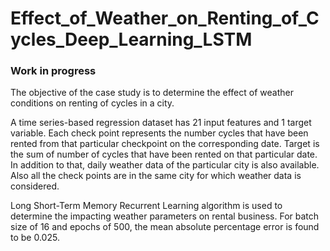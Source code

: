 # Effect_of_Weather_on_Renting_of_Cycles_Deep_Learning_LSTM

### Work in progress

The objective of the case study is to determine the effect of weather conditions on renting of cycles in a city.

A time series-based regression dataset has 21 input features and 1 target variable. 
Each check point represents the number cycles that have been rented from that particular checkpoint on the corresponding date.
Target is the sum of number of cycles that have been rented on that particular date. 
In addition to that, daily weather data of the particular city is also available. 
Also all the check points are in the same city for which weather data is considered.

Long Short-Term Memory Recurrent Learning algorithm is used to determine the impacting weather parameters on rental business. 
For batch size of 16 and epochs of 500, the mean absolute percentage error is found to be 0.025.


